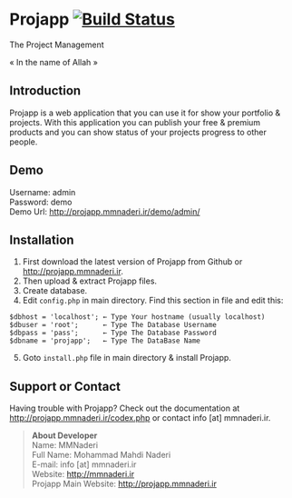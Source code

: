 # Projapp [![Build Status](https://secure.travis-ci.org/mmnaderi/Projapp.png?branch=master)](http://travis-ci.org/mmnaderi/Projapp) #
The Project Management

« In the name of Allah »
## Introduction
Projapp is a web application that you can use it for show your portfolio & projects. With this application you can publish your free & premium products and you can show status of your projects progress to other people.

## Demo
Username: admin<br/>
Password: demo<br/>
Demo Url: http://projapp.mmnaderi.ir/demo/admin/

## Installation
1. First download the latest version of Projapp from Github or <http://projapp.mmnaderi.ir>.
2. Then upload & extract Projapp files.
3. Create database.
4. Edit ```config.php``` in main directory. Find this section in file and edit this:
<pre><code>$dbhost = 'localhost'; ← Type Your hostname (usually localhost)
$dbuser = 'root';      ← Type The Database Username 
$dbpass = 'pass';      ← Type The Database Password
$dbname = 'projapp';   ← Type The DataBase Name
</code></pre>
5. Goto ```install.php``` file in main directory & install Projapp.

## Support or Contact
Having trouble with Projapp? Check out the documentation at http://projapp.mmnaderi.ir/codex.php or contact info [at] mmnaderi.ir.

> <strong>About Developer</strong><br/>
Name: MMNaderi<br/>
Full Name: Mohammad Mahdi Naderi<br/>
E-mail: info [at] mmnaderi.ir<br/>
Website: http://mmnaderi.ir<br/>
Projapp Main Website: http://projapp.mmnaderi.ir

